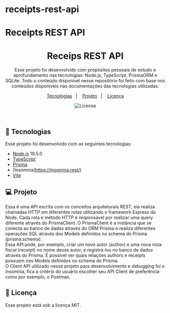 # receipts-rest-api
# Receipts REST API

<h1 align="center"> Receips REST API </h1>

<p align="center">
Esse projeto foi desenvolvido com propósitos pessoais de estudo e aprofundamento nas tecnologias: Node.js, TypeScript, PrismaORM e SQLite.
Todo o conteúdo disponível nesse repositório foi feito com base nos conteúdos disponíveis nas documentações das tecnologias utilizadas.
</p>

<p align="center">
  <a href="#-tecnologias">Tecnologias</a>&nbsp;&nbsp;&nbsp;|&nbsp;&nbsp;&nbsp;
  <a href="#-projeto">Projeto</a>&nbsp;&nbsp;&nbsp;|&nbsp;&nbsp;&nbsp;
  <a href="#memo-licença">Licença</a>
</p>

<p align="center">
  <img alt="License" src="https://img.shields.io/static/v1?label=license&message=MIT&color=49AA26&labelColor=000000">
</p>

<br>

## 🚀 Tecnologias

Esse projeto foi desenvolvido com as seguintes tecnologias:

- [Node.js](https://nodejs.org/en/) 19.5.0
- [TypeScript](https://www.typescriptlang.org/)
- [Prisma](https://www.prisma.io/)
- [Insomnia(https://insomnia.rest/)
- [Vite](https://vitejs.dev/)

## 💻 Projeto

Essa é uma API escrita com os conceitos arquiteturais REST, ela realiza chamadas HTTP em diferentes rotas utilizando o framework Express do Node. Cada rota e método
HTTP é responsavel por realizar uma query diferente através do PrismaClient. O PrismaClient é a instância que se conecta ao banco de dados através do ORM Prisma e
realiza diferentes operações SQL através dos Models definidos no schema do Prisma (prisma.schema). <br>
Essa API pode, por exemplo, criar um novo autor (author) e uma nova nota fiscal (receipt) no nome desse autor, e registrá-los no banco de dados através do Prisma.
É possível ver quais relações authors e receipts possuem nos Models definidos no schema do Prisma. <br>
O Client API utilizado nesse projeto para desenvolvimento e debugging foi o Insomnia, fica a critério do usuário escolher seu API Client de preferência como por exemplo,
o Postman.

## :memo: Licença

Esse projeto está sob a licença MIT.
